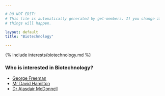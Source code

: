 ```yaml
---

# DO NOT EDIT!
# This file is automatically generated by get-members. If you change it, bad
# things will happen.

layout: default
title: "Biotechnology"

---
```


{% include interests/biotechnology.md %}

### Who is interested in Biotechnology?


* [George Freeman](../members/george-freeman.html)
* [Mr David Hamilton](../members/mr-david-hamilton.html)
* [Dr Alasdair McDonnell](../members/dr-alasdair-mcdonnell.html)
